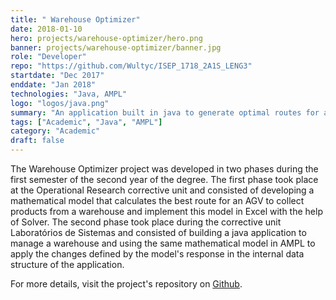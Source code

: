 ```yaml
---
title: " Warehouse Optimizer"
date: 2018-01-10
hero: projects/warehouse-optimizer/hero.png
banner: projects/warehouse-optimizer/banner.jpg
role: "Developer"
repo: "https://github.com/Wultyc/ISEP_1718_2A1S_LENG3"
startdate: "Dec 2017"
enddate: "Jan 2018"
technologies: "Java, AMPL"
logo: "logos/java.png"
summary: "An application built in java to generate optimal routes for an AGV."
tags: ["Academic", "Java", "AMPL"]
category: "Academic"
draft: false
---
```

<!--more-->
The Warehouse Optimizer project was developed in two phases during the first semester of the second year of the degree. The first phase took place at the Operational Research corrective unit and consisted of developing a mathematical model that calculates the best route for an AGV to collect products from a warehouse and implement this model in Excel with the help of Solver. The second phase took place during the corrective unit Laboratórios de Sistemas and consisted of building a java application to manage a warehouse and using the same mathematical model in AMPL to apply the changes defined by the model's response in the internal data structure of the application.

For more details, visit the project's repository on [Github](https://github.com/Wultyc/ISEP_1718_2A1S_LENG3).